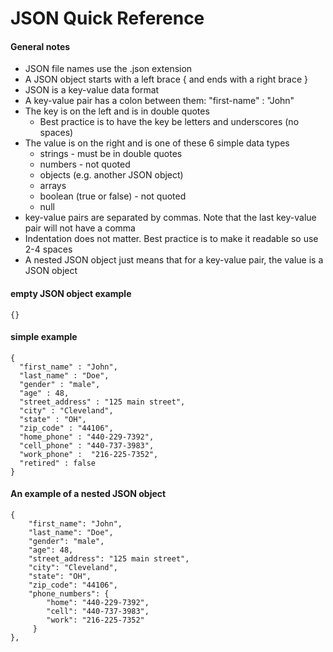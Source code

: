 # JSON Quick Reference

#### General notes
- JSON file names use the .json extension
- A JSON object starts with a left brace { and ends with a right brace }
- JSON is a key-value data format
- A key-value pair has a colon between them: "first-name" : "John"
- The key is on the left and is in double quotes
  - Best practice is to have the key be letters and underscores (no spaces)
- The value is on the right and is one of these 6 simple data types
  - strings - must be in double quotes
  - numbers - not quoted
  - objects (e.g. another JSON object)
  - arrays
  - boolean (true or false) - not quoted
  - null
- key-value pairs are separated by commas.  Note that the last key-value pair will not have a comma
- Indentation does not matter.  Best practice is to make it readable so use 2-4 spaces
- A nested JSON object just means that for a key-value pair, the value is a JSON object

#### empty JSON object example
```
{}
```

#### simple example

```
{
  "first_name" : "John",
  "last_name" : "Doe",
  "gender" : "male",
  "age" : 48,
  "street_address" : "125 main street",
  "city" : "Cleveland",
  "state" : "OH",
  "zip_code" : "44106",
  "home_phone" : "440-229-7392",
  "cell_phone" : "440-737-3983",
  "work_phone" :  "216-225-7352",
  "retired" : false
}
```

#### An example of a nested JSON object
```
{
    "first_name": "John",
    "last_name": "Doe",
    "gender": "male",
    "age": 48,
    "street_address": "125 main street",
    "city": "Cleveland",
    "state": "OH",
    "zip_code": "44106",
    "phone_numbers": {
        "home": "440-229-7392",
        "cell": "440-737-3983",
        "work": "216-225-7352"
     }
},
```
        
